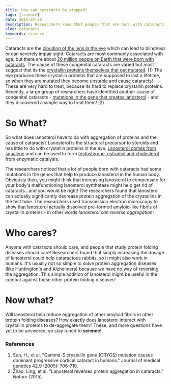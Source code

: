 ```yaml
---
title: How can cataracts be stopped?
tags: [science]
date: 2015-07-30
description: Researchers know that people that are born with cataracts due to mutations in crystallin proteins. Now, researchers find another cause and cure!
slug: cataracts
keywords: science
---
```



Cataracts are the [clouding of the lens in the eye](https://en.wikipedia.org/wiki/Cataract) which can lead to blindness or can severely impair sight. Cataracts are most commonly associated with age, but there are about [20 million people on Earth that were born with cataracts](http://www.who.int/blindness/causes/priority/en/index1.html). The cause of these congenital cataracts are varied but most suggest that its the [crystallin proteins themselves that get mutated](http://dx.doi.org/10.1136/jmg.2004.028274/). (1) The eye produces these crystallin proteins that are supposed to last a lifetime, so when they are mutated they become unstable and cause cataracts! These are very hard to treat, because its hard to replace crystallin proteins. Recently, a large group of researchers have identified another cause of congenital cataracts - [mutations in the gene that creates lanosterol](http://dx.doi.org/10.1038/nature14650) - and they discovered a simple way to treat them! (2) 


# So What?

So what does lanosterol have to do with aggregation of proteins and the cause of cataracts? Lanosterol is the structural precursor to steroids and has little to do with crystallin proteins in the eye. [Lanosterol comes from squalene](https://en.wikipedia.org/wiki/Squalene#Role_in_steroid_synthesis) and can be used to form [testosterone, estradiol and cholesterol](https://en.wikipedia.org/wiki/Steroid) from enzymatic catalysis. 

The researchers noticed that a lot of people born with cataracts had some mutations in the genes that help to produce lanosterol in the human body. Obviously then, you might think that increasing lanosterol to compensate for your body's malfunctioning lanosterol synthetase might help get rid of cataracts...and you would be right! The researchers found that lanosterol can actually significantly decrease protein aggregation of the crystallins in the test tube. The researchers used transmission electron microscopy to show that lanosterol actually dissolved pre-formed amyloid-like fibrils of crystallin proteins - in other words *lanosterol can reverse aggregation*! 
# Who cares?

Anyone with cataracts should care, and people that study protein folding diseases should care! Researchers found that simply increasing the dosage of lanosterol could help cataractous rabbits, so it might also work in humans. It's usually not so simple to solve protein aggregation diseases (like Huntington's and Alzheimers) because we have no way of reversing the aggregation. This simple addition of lanosterol might be useful in the combat against these other protein folding diseases!


# Now what?

Will lanosterol help reduce aggregation of other amyloid fibrils in other protein folding diseases? How exactly does lanosterol interact with crystallin proteins to de-aggregate them? These, and more questions have yet to be answered, so stay tuned to **science**!


### References 

1. Sun, H., et al. "Gamma-S crystallin gene (CRYGS) mutation causes dominant progressive cortical cataract in humans." Journal of medical genetics 42.9 (2005): 706-710.
2. Zhao, Ling, et al. "Lanosterol reverses protein aggregation in cataracts." *Nature* (2015).
